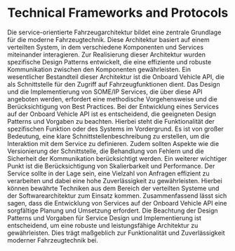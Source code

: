 # Technical Frameworks and Protocols

Die service-orientierte Fahrzeugarchitektur bildet eine zentrale Grundlage für die moderne Fahrzeugtechnik. Diese 
Architektur basiert auf einem verteilten System, in dem verschiedene Komponenten und Services miteinander 
interagieren. Zur Realisierung dieser Architektur wurden spezifische Design Patterns entwickelt, die eine effiziente 
und robuste Kommunikation zwischen den Komponenten gewährleisten.
 Ein wesentlicher Bestandteil dieser Architektur ist die Onboard Vehicle API, die als Schnittstelle für den Zugriff auf 
Fahrzeugfunktionen dient. Das Design und die Implementierung von SOME/IP Services, die über diese API 
angeboten werden, erfordert eine methodische Vorgehensweise und die Berücksichtigung von Best Practices.
 Bei der Entwicklung eines Services auf der Onboard Vehicle API ist es entscheidend, die geeigneten Design Patterns 
und Vorgaben zu beachten. Hierbei steht die Funktionalität der spezifischen Funktion oder des Systems im 
Vordergrund. Es ist von großer Bedeutung, eine klare Schnittstellenbeschreibung zu erstellen, um die Interaktion 
mit dem Service zu definieren. Zudem sollten Aspekte wie die Versionierung der Schnittstelle, die Behandlung von 
Fehlern und die Sicherheit der Kommunikation berücksichtigt werden.
 Ein weiterer wichtiger Punkt ist die Berücksichtigung von Skalierbarkeit und Performance. Der Service sollte in der 
Lage sein, eine Vielzahl von Anfragen effizient zu verarbeiten und dabei eine hohe Zuverlässigkeit zu gewährleisten. 
Hierbei können bewährte Techniken aus dem Bereich der verteilten Systeme und der Softwarearchitektur zum 
Einsatz kommen.
 Zusammenfassend lässt sich sagen, dass die Entwicklung von Services auf der Onboard Vehicle API eine sorgfältige 
Planung und Umsetzung erfordert. Die Beachtung der Design Patterns und Vorgaben für Service Design und 
Implementierung ist entscheidend, um eine robuste und leistungsfähige Architektur zu gewährleisten. Dies trägt 
maßgeblich zur Funktionalität und Zuverlässigkeit moderner Fahrzeugtechnik bei.